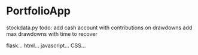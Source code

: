 # PortfolioApp

stockdata.py
todo:
add cash account with contributions on drawdowns
add max drawdowns with time to recover

flask...
html...
javascript...
CSS...
